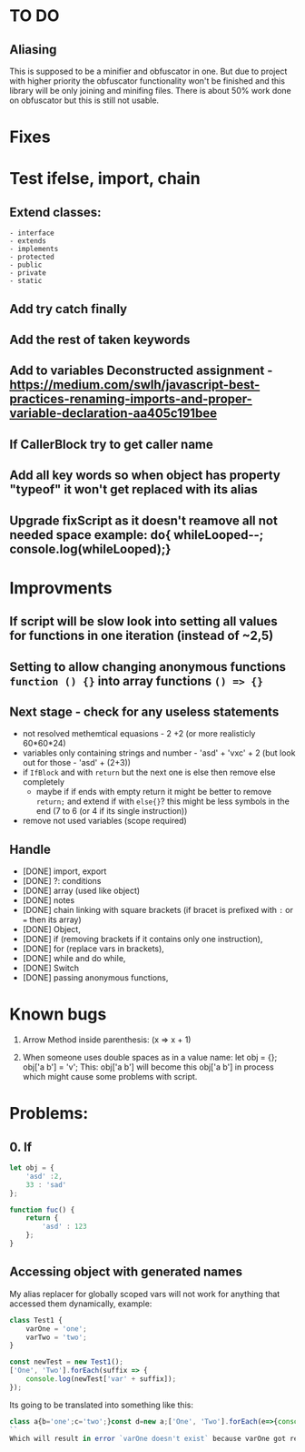 # TO DO

## Aliasing

This is supposed to be a minifier and obfuscator in one. But due to project with higher priority the obfuscator functionality won't be finished and this library will be only joining and minifing files. There is about 50% work done on obfuscator but this is still not usable.

# Fixes

# Test ifelse, import, chain

## Extend classes:
    - interface
    - extends
    - implements
    - protected
    - public
    - private
    - static

## Add try catch finally
## Add the rest of taken keywords
## Add to variables Deconstructed assignment - https://medium.com/swlh/javascript-best-practices-renaming-imports-and-proper-variable-declaration-aa405c191bee
## If CallerBlock try to get caller name
## Add all key words so when object has property "typeof" it won't get replaced with its alias
## Upgrade fixScript as it doesn't reamove all not needed space example: do{ whileLooped--; console.log(whileLooped);}

# Improvments

## If script will be slow look into setting all values for functions in one iteration (instead of ~2,5)

## Setting to allow changing anonymous functions `function () {}` into array functions `() => {}`

## Next stage - check for any useless statements
- not resolved methemtical equasions - 2 +2 (or more realisticly 60\*60\*24)
- variables only containing strings and number - 'asd' + 'vxc' + 2 (but look out for those - 'asd' + (2+3))
- if `IfBlock` and with `return` but the next one is else then remove else completely
  - maybe if if ends with empty return it might be better to remove `return;` and extend if with `else{}`? this might be less symbols in the end (7 to 6 (or 4 if its single instruction))
- remove not used variables (scope required)

## Handle
- [DONE] import, export
- [DONE] ?: conditions
- [DONE] array (used like object)
- [DONE] notes
- [DONE] chain linking with square brackets (if bracet is prefixed with `:` or `=` then its array)
- [DONE] Object,
- [DONE] if (removing brackets if it contains only one instruction),
- [DONE] for (replace vars in brackets),
- [DONE] while and do while,
- [DONE] Switch
- [DONE] passing anonymous functions,

# Known bugs

1. Arrow Method inside parenthesis:
(x => x + 1)

2. When someone uses double spaces as in a value name:
let obj = {};
obj['a  b'] = 'v';
This: obj['a  b'] will become this obj['a b'] in process which might cause some problems with script.

# Problems:

## 0. If
```js
let obj = {
    'asd' :2,
    33 : 'sad'
};

function fuc() {
    return {
        'asd' : 123
    };
}
```

## Accessing object with generated names

My alias replacer for globally scoped vars will not work for anything that accessed them dynamically, example:
```js
class Test1 {
    varOne = 'one';
    varTwo = 'two';
}

const newTest = new Test1();
['One', 'Two'].forEach(suffix => {
    console.log(newTest['var' + suffix]);
});
```
Its going to be translated into something like this:
```js
class a{b='one';c='two';}const d=new a;['One', 'Two'].forEach(e=>{console.log(d['var' + e]);}
``
Which will result in error `varOne doesn't exist` because varOne got replaced with `b`.
